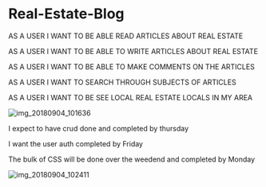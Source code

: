 # Real-Estate-Blog

AS A USER I WANT TO BE ABLE READ ARTICLES ABOUT REAL ESTATE

AS A USER I WANT TO BE ABLE TO WRITE ARTICLES ABOUT REAL ESTATE

AS A USER I WANT TO BE ABLE TO MAKE COMMENTS ON THE ARTICLES

AS A USER I WANT TO SEARCH THROUGH SUBJECTS OF ARTICLES

AS A USER I WANT TO BE SEE LOCAL REAL ESTATE LOCALS IN MY AREA

![img_20180904_101636](https://user-images.githubusercontent.com/40297750/45037392-e1508400-b02c-11e8-9b46-9909e46b1e40.jpg)

I expect to have crud done and completed by thursday

I want the user auth completed by Friday

The bulk of CSS will be done over the weedend and completed by Monday

![img_20180904_102411](https://user-images.githubusercontent.com/40297750/45037381-db5aa300-b02c-11e8-9942-c0dc63ca6b0d.jpg)





